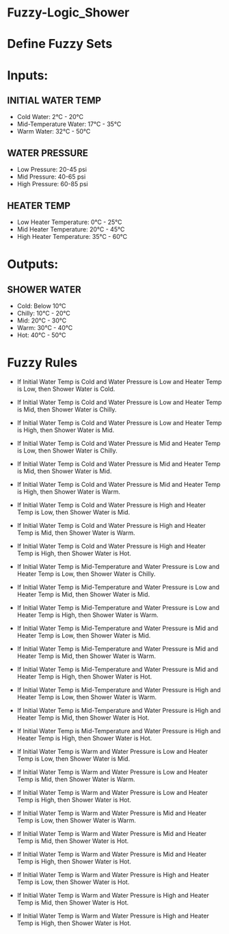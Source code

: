 # Fuzzy-Logic_Shower

# Define Fuzzy Sets

# Inputs:

## INITIAL WATER TEMP 
-  Cold Water: 2°C - 20°C
- Mid-Temperature Water: 17°C - 35°C
- Warm Water: 32°C - 50°C


## WATER PRESSURE
- Low Pressure: 20-45 psi
- Mid Pressure: 40-65 psi
- High Pressure: 60-85 psi


## HEATER TEMP
- Low Heater Temperature: 0°C - 25°C
- Mid Heater Temperature: 20°C - 45°C
- High Heater Temperature: 35°C - 60°C

# Outputs:

## SHOWER WATER
- Cold: Below 10°C
- Chilly: 10°C - 20°C
- Mid: 20°C - 30°C
- Warm: 30°C - 40°C
- Hot: 40°C - 50°C

# Fuzzy Rules

- If Initial Water Temp is Cold and Water Pressure is Low and Heater Temp is Low, then Shower Water is Cold.

- If Initial Water Temp is Cold and Water Pressure is Low and Heater Temp is Mid, then Shower Water is Chilly.

- If Initial Water Temp is Cold and Water Pressure is Low and Heater Temp is High, then Shower Water is Mid.

- If Initial Water Temp is Cold and Water Pressure is Mid and Heater Temp is Low, then Shower Water is Chilly.

- If Initial Water Temp is Cold and Water Pressure is Mid and Heater Temp is Mid, then Shower Water is Mid.

- If Initial Water Temp is Cold and Water Pressure is Mid and Heater Temp is High, then Shower Water is Warm.

- If Initial Water Temp is Cold and Water Pressure is High and Heater Temp is Low, then Shower Water is Mid.

- If Initial Water Temp is Cold and Water Pressure is High and Heater Temp is Mid, then Shower Water is Warm.

- If Initial Water Temp is Cold and Water Pressure is High and Heater Temp is High, then Shower Water is Hot.

- If Initial Water Temp is Mid-Temperature and Water Pressure is Low and Heater Temp is Low, then Shower Water is Chilly.

- If Initial Water Temp is Mid-Temperature and Water Pressure is Low and Heater Temp is Mid, then Shower Water is Mid.

- If Initial Water Temp is Mid-Temperature and Water Pressure is Low and Heater Temp is High, then Shower Water is Warm.

- If Initial Water Temp is Mid-Temperature and Water Pressure is Mid and Heater Temp is Low, then Shower Water is Mid.

- If Initial Water Temp is Mid-Temperature and Water Pressure is Mid and Heater Temp is Mid, then Shower Water is Warm.

- If Initial Water Temp is Mid-Temperature and Water Pressure is Mid and Heater Temp is High, then Shower Water is Hot.

- If Initial Water Temp is Mid-Temperature and Water Pressure is High and Heater Temp is Low, then Shower Water is Warm.

- If Initial Water Temp is Mid-Temperature and Water Pressure is High and Heater Temp is Mid, then Shower Water is Hot.

- If Initial Water Temp is Mid-Temperature and Water Pressure is High and Heater Temp is High, then Shower Water is Hot.

- If Initial Water Temp is Warm and Water Pressure is Low and Heater Temp is Low, then Shower Water is Mid.

- If Initial Water Temp is Warm and Water Pressure is Low and Heater Temp is Mid, then Shower Water is Warm.

- If Initial Water Temp is Warm and Water Pressure is Low and Heater Temp is High, then Shower Water is Hot.

- If Initial Water Temp is Warm and Water Pressure is Mid and Heater Temp is Low, then Shower Water is Warm.

- If Initial Water Temp is Warm and Water Pressure is Mid and Heater Temp is Mid, then Shower Water is Hot.

- If Initial Water Temp is Warm and Water Pressure is Mid and Heater Temp is High, then Shower Water is Hot.

- If Initial Water Temp is Warm and Water Pressure is High and Heater Temp is Low, then Shower Water is Hot.

- If Initial Water Temp is Warm and Water Pressure is High and Heater Temp is Mid, then Shower Water is Hot.

- If Initial Water Temp is Warm and Water Pressure is High and Heater Temp is High, then Shower Water is Hot.